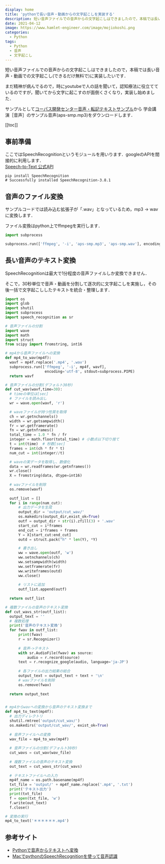 ```yaml
---
display: home
title: 'pythonで長い音声・動画からの文字起こしを実装する'
description: 短い音声ファイルでの音声からの文字起こしはできましたので，本稿では長い音声・動画での文字起こし(できるだけ無料で)に実装したいです．
date: 2021-04-12
image: https://www.hamlet-engineer.com/image/mojiokoshi.png
categories: 
  - Python
tags:
  - Python
  - 音声
  - 文字起こし
---
```

短い音声ファイルでの音声からの文字起こしはできましたので，本稿では長い音声・動画での文字起こし(できるだけ無料で)に実装したいです．<br>
<!-- more -->

まだ精神が病んでるので，時にyoutubeで人の話を聞いて，認知療法に役立てているのですが，聞いてから文字に起こすのが面倒くさくなり，実装し始めました．<br>

サンプルとして[コーパス開発センター音声・転記テキストサンプル](https://pj.ninjal.ac.jp/corpus_center/csj/sample.html)から
学会講演［音声］のサンプル音声(aps-smp.mp3)をダウンロードします．




[[toc]]

## 事前準備
ここではSpeechRecognitionというモジュールを用いります．googleのAPIを間接的に利用します．<br>
[Speech-to-Text 公式API](https://cloud.google.com/speech-to-text/docs/libraries#client-libraries-install-python)

```init
pip install SpeechRecognition
# Successfully installed SpeechRecognition-3.8.1
```

## 音声のファイル変換
サンプルコードでは読み込む拡張子が「.wav」となっているため，mp3 -> wavに変換します．<br>

ファイル変換はpython上でffmpegを実行します．

```python
import subprocess

subprocess.run(['ffmpeg', '-i', 'aps-smp.mp3', 'aps-smp.wav'], encoding='utf-8', stdout=subprocess.PIPE)
```

## 長い音声のテキスト変換
SpeechRecognitionは最大で1分程度の音声ファイルしか変換できません．

そこで，30秒単位で音声・動画を分割して逐次的に文字起こしを実施し，その後一括で文字起こししたテキストを統合・整理します．

```python
import os
import glob
import shutil
import subprocess
import speech_recognition as sr

# 音声ファイルの分割
import wave
import math
import struct
from scipy import fromstring, int16

# mp4から音声ファイルへの変換
def mp4_to_wav(mp4f):
  wavf = mp4f.replace('.mp4', '.wav')
  subprocess.run(['ffmpeg', '-i', mp4f, wavf], 
                  encoding='utf-8', stdout=subprocess.PIPE)
  return wavf

# 音声ファイルの分割(デフォルト30秒)
def cut_wav(wavf,time=30):
  # timeの単位は[sec]
  # ファイルを読み出し
  wr = wave.open(wavf, 'r')

  # waveファイルが持つ性質を取得
  ch = wr.getnchannels()
  width = wr.getsampwidth()
  fr = wr.getframerate()
  fn = wr.getnframes()
  total_time = 1.0 * fn / fr
  integer = math.floor(total_time) # 小数点以下切り捨て
  t = int(time)  # 秒数[sec]
  frames = int(ch * fr * t)
  num_cut = int(integer//t)

  # waveの実データを取得し、数値化
  data = wr.readframes(wr.getnframes())
  wr.close()
  X = fromstring(data, dtype=int16)
  
  # wavファイルを削除
  os.remove(wavf)
  
  outf_list = []
  for i in range(num_cut):
      # 出力データを生成
      output_dir = 'output/cut_wav/'
      os.makedirs(output_dir,exist_ok=True)
      outf = output_dir + str(i).zfill(3) + '.wav'
      start_cut = i*frames
      end_cut = i*frames + frames
      Y = X[start_cut:end_cut]
      outd = struct.pack("h" * len(Y), *Y)

      # 書き出し
      ww = wave.open(outf, 'w')
      ww.setnchannels(ch)
      ww.setsampwidth(width)
      ww.setframerate(fr)
      ww.writeframes(outd)
      ww.close()
      
      # リストに追加
      outf_list.append(outf)
  
  return outf_list

# 複数ファイルの音声のテキスト変換
def cut_wavs_str(outf_list):
  output_text = ''
  # 複数処理
  print('音声のテキスト変換')
  for fwav in outf_list:
      print(fwav)
      r = sr.Recognizer()
      
      # 音声->テキスト
      with sr.AudioFile(fwav) as source:
          audio = r.record(source)
      text = r.recognize_google(audio, language='ja-JP')
      
      # 各ファイルの出力結果の結合
      output_text = output_text + text + '\n'
      # wavファイルを削除
      os.remove(fwav)
      
  return output_text


# mp4からwavへの変換から音声のテキスト変換まで
def mp4_to_text(mp4f):
  # 出力ディレクトリ
  shutil.rmtree('output/cut_wav/')
  os.makedirs('output/cut_wav/', exist_ok=True)
  
  # 音声ファイルへの変換
  wav_file = mp4_to_wav(mp4f)
  
  # 音声ファイルの分割(デフォルト30秒)
  cut_wavs = cut_wav(wav_file)
  
  # 複数ファイルの音声のテキスト変換
  out_text = cut_wavs_str(cut_wavs)
  
  # テキストファイルへの入力
  mp4f_name = os.path.basename(mp4f)
  txt_file = 'output/' + mp4f_name.replace('.mp4', '.txt')
  print('テキスト出力')
  print(txt_file)
  f = open(txt_file, 'w')
  f.write(out_text)
  f.close()

# 変換の実行
mp4_to_text('＊＊＊＊＊＊.mp4')
```

## 参考サイト
- [Pythonで音声からテキストへ変換](https://self-development.info/python%E3%81%A7%E9%9F%B3%E5%A3%B0%E3%81%8B%E3%82%89%E3%83%86%E3%82%AD%E3%82%B9%E3%83%88%E3%81%B8%E5%A4%89%E6%8F%9B%E3%80%90speechrecognition%E3%80%91/)
- [MacでpythonのSpeechRecognitionを使って音声認識](https://qiita.com/seigot/items/62a85f1a561bb820532a)


<ClientOnly>
  <CallInArticleAdsense />
</ClientOnly>